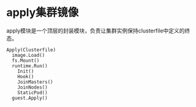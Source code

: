 # apply集群镜像

apply模块是一个顶层的封装模块，负责让集群实例保持clusterfile中定义的终态。

```
Apply(Clusterfile)
  image.Load()
  fs.Mount()
  runtime.Run()
    Init()
    Hook()
    JoinMasters()
    JoinNodes()
    StaticPod()
  guest.Apply()
```
